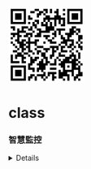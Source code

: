 <img src="QR code 智慧監控.png" width="150" Height="150" />
  



# class
### 智慧監控

<details>
  youtube

<details>
test
  
<summary>
